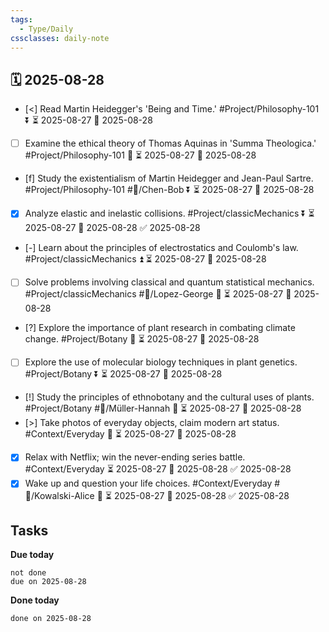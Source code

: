 ```yaml
---
tags:
  - Type/Daily
cssclasses: daily-note
---
```


## 🗓️ 2025-08-28

- [<] Read Martin Heidegger's 'Being and Time.' #Project/Philosophy-101 ⏬ ⏳ 2025-08-27 📅 2025-08-28
- [ ] Examine the ethical theory of Thomas Aquinas in 'Summa Theologica.' #Project/Philosophy-101 🔺 ⏳ 2025-08-27 📅 2025-08-28
- [f] Study the existentialism of Martin Heidegger and Jean-Paul Sartre. #Project/Philosophy-101 #👤/Chen-Bob ⏬ ⏳ 2025-08-27 📅 2025-08-28
- [x] Analyze elastic and inelastic collisions. #Project/classicMechanics ⏬ ⏳ 2025-08-27 📅 2025-08-28 ✅ 2025-08-28
- [-] Learn about the principles of electrostatics and Coulomb's law. #Project/classicMechanics ⏫ ⏳ 2025-08-27 📅 2025-08-28
- [ ] Solve problems involving classical and quantum statistical mechanics. #Project/classicMechanics #👤/Lopez-George 🔺 ⏳ 2025-08-27 📅 2025-08-28
- [?] Explore the importance of plant research in combating climate change. #Project/Botany 🔽 ⏳ 2025-08-27 📅 2025-08-28
- [ ] Explore the use of molecular biology techniques in plant genetics. #Project/Botany ⏬ ⏳ 2025-08-27 📅 2025-08-28
- [!] Study the principles of ethnobotany and the cultural uses of plants. #Project/Botany #👤/Müller-Hannah 🔺 ⏳ 2025-08-27 📅 2025-08-28
- [>] Take photos of everyday objects, claim modern art status. #Context/Everyday 🔺 ⏳ 2025-08-27 📅 2025-08-28
- [x] Relax with Netflix; win the never-ending series battle. #Context/Everyday ⏳ 2025-08-27 📅 2025-08-28 ✅ 2025-08-28
- [x] Wake up and question your life choices. #Context/Everyday #👤/Kowalski-Alice 🔽 ⏳ 2025-08-27 📅 2025-08-28 ✅ 2025-08-28

## Tasks

**Due today**

```tasks
not done
due on 2025-08-28
```

**Done today**

```tasks
done on 2025-08-28
```
            